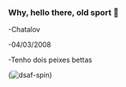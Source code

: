 ### Why, hello there, old sport 👋
-Chatalov

-04/03/2008

-Tenho dois peixes bettas

(![dsaf-spin](https://github.com/Chatalov/Chatalov/assets/144246868/665e022f-ef3f-4912-aacd-9986e42b4210))

